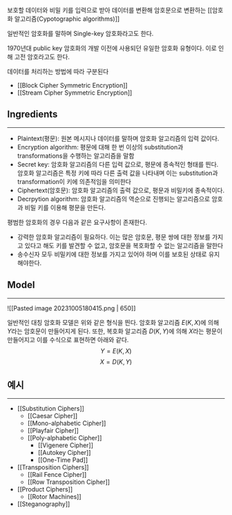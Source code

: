 
보호할 데이터와 비밀 키를 입력으로 받아 데이터를 변환해 암호문으로 변환하는 [[암호화 알고리즘(Cypotographic algorithms)]] 

일반적인 암호화를 말하며 Single-key 암호화라고도 한다. 

1970년대 public key 암호화의 개발 이전에 사용되던 유일한 암호화 유형이다. 이로 인해 고전 암호라고도 한다.

데이터를 처리하는 방법에 따라 구분된다
+ [[Block Cipher Symmetric Encryption]]
+ [[Stream Cipher Symmetric Encryption]]

## **Ingredients**
---
+ Plaintext(평문): 원본 메시지나 데이터를 말하며 암호화 알고리즘의 입력 값이다.
+ Encryption algorithm: 평문에 대해 한 번 이상의 substitution과 transformations을 수행하는 알고리즘을 말함
+ Secret key: 암호화 알고리즘의 다른 입력 값으로, 평문에 종속적인 형태를 띈다. 암호화 알고리즘은 특정 키에 따라 다른 출력 값을 나타내며 이는 substitution과 transformation이 키에 의존적임을 의미한다
+ Ciphertext(암호문): 암호화 알고리즘의 출력 값으로, 평문과 비밀키에 종속적이다. 
+ Decrpytion algorithm: 암호화 알고리즘의 역순으로 진행되는 알고리즘으로 암호과 비밀 키를 이용해 평문을 만든다. 

평범한 암호화의 경우 다음과 같은 요구사항이 존재한다. 
+ 강력한 암호화 알고리즘이 필요하다. 이는 많은 암호문, 평문 쌍에 대한 정보를 가지고 있다고 해도 키를 발견할 수 없고, 암호문을 복호화할 수 없는 알고리즘을 말한다
+ 송수신자 모두 비밀키에 대한 정보를 가지고 있어야 하며 이를 보호된 상태로 유지해야한다.

## **Model**
---
![[Pasted image 20231005180415.png | 650]]

일반적인 대칭 암호화 모델은 위와 같은 형식을 띈다. 
암호화 알고리즘 $E(K, X)$에 의해 $Y$라는 암호문이 만들어지게 된다. 또한, 복호화 알고리즘 $D(K, Y)$에 의해 $X$라는 평문이 만들어지고 이를 수식으로 표현하면 아래와 같다. $$Y = E(K, X)$$ $$X = D(K, Y)$$
## **예시**
---
+ [[Substitution Ciphers]]
	+ [[Caesar Cipher]]
	+ [[Mono-alphabetic Cipher]]
	+ [[Playfair Cipher]]
	+ [[Poly-alphabetic Cipher]] 
		+ [[Vigenere Cipher]]
		+ [[Autokey Cipher]]
		+ [[One-Time Pad]]
+ [[Transposition Ciphers]]
	+ [[Rail Fence Cipher]]
	+ [[Row Transposition Cipher]]
+ [[Product Ciphers]]
	+ [[Rotor Machines]]
+ [[Steganography]]
